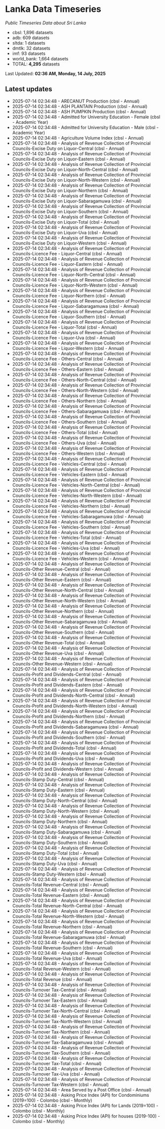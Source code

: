 # Lanka Data Timeseries
*Public Timeseries Data about Sri Lanka*

* cbsl: 1,896 datasets
* adb: 609 datasets
* sltda: 1 datasets
* dmtlk: 32 datasets
* imf: 93 datasets
* world_bank: 1,664 datasets
* TOTAL: **4,295** datasets

Last Updated: **02:36 AM, Monday, 14 July, 2025**

## Latest updates

* 2025-07-14 02:34:48 - ARECANUT Production (cbsl - Annual)
* 2025-07-14 02:34:48 - ASH PLANTAIN Production (cbsl - Annual)
* 2025-07-14 02:34:48 - ASH PUMPKIN Production (cbsl - Annual)
* 2025-07-14 02:34:48 - Admitted for University Education - Female (cbsl - Academic Year)
* 2025-07-14 02:34:48 - Admitted for University Education - Male (cbsl - Academic Year)
* 2025-07-14 02:34:48 - Agriculture Volume Index (cbsl - Annual)
* 2025-07-14 02:34:48 - Analysis of Revenue Collection of Provincial Councils-Excise Duty on Liquor-Central (cbsl - Annual)
* 2025-07-14 02:34:48 - Analysis of Revenue Collection of Provincial Councils-Excise Duty on Liquor-Eastern (cbsl - Annual)
* 2025-07-14 02:34:48 - Analysis of Revenue Collection of Provincial Councils-Excise Duty on Liquor-North-Central (cbsl - Annual)
* 2025-07-14 02:34:48 - Analysis of Revenue Collection of Provincial Councils-Excise Duty on Liquor-North-Western (cbsl - Annual)
* 2025-07-14 02:34:48 - Analysis of Revenue Collection of Provincial Councils-Excise Duty on Liquor-Northern (cbsl - Annual)
* 2025-07-14 02:34:48 - Analysis of Revenue Collection of Provincial Councils-Excise Duty on Liquor-Sabaragamuwa (cbsl - Annual)
* 2025-07-14 02:34:48 - Analysis of Revenue Collection of Provincial Councils-Excise Duty on Liquor-Southern (cbsl - Annual)
* 2025-07-14 02:34:48 - Analysis of Revenue Collection of Provincial Councils-Excise Duty on Liquor-Total (cbsl - Annual)
* 2025-07-14 02:34:48 - Analysis of Revenue Collection of Provincial Councils-Excise Duty on Liquor-Uva (cbsl - Annual)
* 2025-07-14 02:34:48 - Analysis of Revenue Collection of Provincial Councils-Excise Duty on Liquor-Western (cbsl - Annual)
* 2025-07-14 02:34:48 - Analysis of Revenue Collection of Provincial Councils-Licence Fee - Liquor-Central (cbsl - Annual)
* 2025-07-14 02:34:48 - Analysis of Revenue Collection of Provincial Councils-Licence Fee - Liquor-Eastern (cbsl - Annual)
* 2025-07-14 02:34:48 - Analysis of Revenue Collection of Provincial Councils-Licence Fee - Liquor-North-Central (cbsl - Annual)
* 2025-07-14 02:34:48 - Analysis of Revenue Collection of Provincial Councils-Licence Fee - Liquor-North-Western (cbsl - Annual)
* 2025-07-14 02:34:48 - Analysis of Revenue Collection of Provincial Councils-Licence Fee - Liquor-Northern (cbsl - Annual)
* 2025-07-14 02:34:48 - Analysis of Revenue Collection of Provincial Councils-Licence Fee - Liquor-Sabaragamuwa (cbsl - Annual)
* 2025-07-14 02:34:48 - Analysis of Revenue Collection of Provincial Councils-Licence Fee - Liquor-Southern (cbsl - Annual)
* 2025-07-14 02:34:48 - Analysis of Revenue Collection of Provincial Councils-Licence Fee - Liquor-Total (cbsl - Annual)
* 2025-07-14 02:34:48 - Analysis of Revenue Collection of Provincial Councils-Licence Fee - Liquor-Uva (cbsl - Annual)
* 2025-07-14 02:34:48 - Analysis of Revenue Collection of Provincial Councils-Licence Fee - Liquor-Western (cbsl - Annual)
* 2025-07-14 02:34:48 - Analysis of Revenue Collection of Provincial Councils-Licence Fee - Others-Central (cbsl - Annual)
* 2025-07-14 02:34:48 - Analysis of Revenue Collection of Provincial Councils-Licence Fee - Others-Eastern (cbsl - Annual)
* 2025-07-14 02:34:48 - Analysis of Revenue Collection of Provincial Councils-Licence Fee - Others-North-Central (cbsl - Annual)
* 2025-07-14 02:34:48 - Analysis of Revenue Collection of Provincial Councils-Licence Fee - Others-North-Western (cbsl - Annual)
* 2025-07-14 02:34:48 - Analysis of Revenue Collection of Provincial Councils-Licence Fee - Others-Northern (cbsl - Annual)
* 2025-07-14 02:34:48 - Analysis of Revenue Collection of Provincial Councils-Licence Fee - Others-Sabaragamuwa (cbsl - Annual)
* 2025-07-14 02:34:48 - Analysis of Revenue Collection of Provincial Councils-Licence Fee - Others-Southern (cbsl - Annual)
* 2025-07-14 02:34:48 - Analysis of Revenue Collection of Provincial Councils-Licence Fee - Others-Total (cbsl - Annual)
* 2025-07-14 02:34:48 - Analysis of Revenue Collection of Provincial Councils-Licence Fee - Others-Uva (cbsl - Annual)
* 2025-07-14 02:34:48 - Analysis of Revenue Collection of Provincial Councils-Licence Fee - Others-Western (cbsl - Annual)
* 2025-07-14 02:34:48 - Analysis of Revenue Collection of Provincial Councils-Licence Fee - Vehicles-Central (cbsl - Annual)
* 2025-07-14 02:34:48 - Analysis of Revenue Collection of Provincial Councils-Licence Fee - Vehicles-Eastern (cbsl - Annual)
* 2025-07-14 02:34:48 - Analysis of Revenue Collection of Provincial Councils-Licence Fee - Vehicles-North-Central (cbsl - Annual)
* 2025-07-14 02:34:48 - Analysis of Revenue Collection of Provincial Councils-Licence Fee - Vehicles-North-Western (cbsl - Annual)
* 2025-07-14 02:34:48 - Analysis of Revenue Collection of Provincial Councils-Licence Fee - Vehicles-Northern (cbsl - Annual)
* 2025-07-14 02:34:48 - Analysis of Revenue Collection of Provincial Councils-Licence Fee - Vehicles-Sabaragamuwa (cbsl - Annual)
* 2025-07-14 02:34:48 - Analysis of Revenue Collection of Provincial Councils-Licence Fee - Vehicles-Southern (cbsl - Annual)
* 2025-07-14 02:34:48 - Analysis of Revenue Collection of Provincial Councils-Licence Fee - Vehicles-Total (cbsl - Annual)
* 2025-07-14 02:34:48 - Analysis of Revenue Collection of Provincial Councils-Licence Fee - Vehicles-Uva (cbsl - Annual)
* 2025-07-14 02:34:48 - Analysis of Revenue Collection of Provincial Councils-Licence Fee - Vehicles-Western (cbsl - Annual)
* 2025-07-14 02:34:48 - Analysis of Revenue Collection of Provincial Councils-Other Revenue-Central (cbsl - Annual)
* 2025-07-14 02:34:48 - Analysis of Revenue Collection of Provincial Councils-Other Revenue-Eastern (cbsl - Annual)
* 2025-07-14 02:34:48 - Analysis of Revenue Collection of Provincial Councils-Other Revenue-North-Central (cbsl - Annual)
* 2025-07-14 02:34:48 - Analysis of Revenue Collection of Provincial Councils-Other Revenue-North-Western (cbsl - Annual)
* 2025-07-14 02:34:48 - Analysis of Revenue Collection of Provincial Councils-Other Revenue-Northern (cbsl - Annual)
* 2025-07-14 02:34:48 - Analysis of Revenue Collection of Provincial Councils-Other Revenue-Sabaragamuwa (cbsl - Annual)
* 2025-07-14 02:34:48 - Analysis of Revenue Collection of Provincial Councils-Other Revenue-Southern (cbsl - Annual)
* 2025-07-14 02:34:48 - Analysis of Revenue Collection of Provincial Councils-Other Revenue-Total (cbsl - Annual)
* 2025-07-14 02:34:48 - Analysis of Revenue Collection of Provincial Councils-Other Revenue-Uva (cbsl - Annual)
* 2025-07-14 02:34:48 - Analysis of Revenue Collection of Provincial Councils-Other Revenue-Western (cbsl - Annual)
* 2025-07-14 02:34:48 - Analysis of Revenue Collection of Provincial Councils-Profit and Dividends-Central (cbsl - Annual)
* 2025-07-14 02:34:48 - Analysis of Revenue Collection of Provincial Councils-Profit and Dividends-Eastern (cbsl - Annual)
* 2025-07-14 02:34:48 - Analysis of Revenue Collection of Provincial Councils-Profit and Dividends-North-Central (cbsl - Annual)
* 2025-07-14 02:34:48 - Analysis of Revenue Collection of Provincial Councils-Profit and Dividends-North-Western (cbsl - Annual)
* 2025-07-14 02:34:48 - Analysis of Revenue Collection of Provincial Councils-Profit and Dividends-Northern (cbsl - Annual)
* 2025-07-14 02:34:48 - Analysis of Revenue Collection of Provincial Councils-Profit and Dividends-Sabaragamuwa (cbsl - Annual)
* 2025-07-14 02:34:48 - Analysis of Revenue Collection of Provincial Councils-Profit and Dividends-Southern (cbsl - Annual)
* 2025-07-14 02:34:48 - Analysis of Revenue Collection of Provincial Councils-Profit and Dividends-Total (cbsl - Annual)
* 2025-07-14 02:34:48 - Analysis of Revenue Collection of Provincial Councils-Profit and Dividends-Uva (cbsl - Annual)
* 2025-07-14 02:34:48 - Analysis of Revenue Collection of Provincial Councils-Profit and Dividends-Western (cbsl - Annual)
* 2025-07-14 02:34:48 - Analysis of Revenue Collection of Provincial Councils-Stamp Duty-Central (cbsl - Annual)
* 2025-07-14 02:34:48 - Analysis of Revenue Collection of Provincial Councils-Stamp Duty-Eastern (cbsl - Annual)
* 2025-07-14 02:34:48 - Analysis of Revenue Collection of Provincial Councils-Stamp Duty-North-Central (cbsl - Annual)
* 2025-07-14 02:34:48 - Analysis of Revenue Collection of Provincial Councils-Stamp Duty-North-Western (cbsl - Annual)
* 2025-07-14 02:34:48 - Analysis of Revenue Collection of Provincial Councils-Stamp Duty-Northern (cbsl - Annual)
* 2025-07-14 02:34:48 - Analysis of Revenue Collection of Provincial Councils-Stamp Duty-Sabaragamuwa (cbsl - Annual)
* 2025-07-14 02:34:48 - Analysis of Revenue Collection of Provincial Councils-Stamp Duty-Southern (cbsl - Annual)
* 2025-07-14 02:34:48 - Analysis of Revenue Collection of Provincial Councils-Stamp Duty-Total (cbsl - Annual)
* 2025-07-14 02:34:48 - Analysis of Revenue Collection of Provincial Councils-Stamp Duty-Uva (cbsl - Annual)
* 2025-07-14 02:34:48 - Analysis of Revenue Collection of Provincial Councils-Stamp Duty-Western (cbsl - Annual)
* 2025-07-14 02:34:48 - Analysis of Revenue Collection of Provincial Councils-Total Revenue-Central (cbsl - Annual)
* 2025-07-14 02:34:48 - Analysis of Revenue Collection of Provincial Councils-Total Revenue-Eastern (cbsl - Annual)
* 2025-07-14 02:34:48 - Analysis of Revenue Collection of Provincial Councils-Total Revenue-North-Central (cbsl - Annual)
* 2025-07-14 02:34:48 - Analysis of Revenue Collection of Provincial Councils-Total Revenue-North-Western (cbsl - Annual)
* 2025-07-14 02:34:48 - Analysis of Revenue Collection of Provincial Councils-Total Revenue-Northern (cbsl - Annual)
* 2025-07-14 02:34:48 - Analysis of Revenue Collection of Provincial Councils-Total Revenue-Sabaragamuwa (cbsl - Annual)
* 2025-07-14 02:34:48 - Analysis of Revenue Collection of Provincial Councils-Total Revenue-Southern (cbsl - Annual)
* 2025-07-14 02:34:48 - Analysis of Revenue Collection of Provincial Councils-Total Revenue-Uva (cbsl - Annual)
* 2025-07-14 02:34:48 - Analysis of Revenue Collection of Provincial Councils-Total Revenue-Western (cbsl - Annual)
* 2025-07-14 02:34:48 - Analysis of Revenue Collection of Provincial Councils-Total Revenue (cbsl - Annual)
* 2025-07-14 02:34:48 - Analysis of Revenue Collection of Provincial Councils-Turnover Tax-Central (cbsl - Annual)
* 2025-07-14 02:34:48 - Analysis of Revenue Collection of Provincial Councils-Turnover Tax-Eastern (cbsl - Annual)
* 2025-07-14 02:34:48 - Analysis of Revenue Collection of Provincial Councils-Turnover Tax-North-Central (cbsl - Annual)
* 2025-07-14 02:34:48 - Analysis of Revenue Collection of Provincial Councils-Turnover Tax-North-Western (cbsl - Annual)
* 2025-07-14 02:34:48 - Analysis of Revenue Collection of Provincial Councils-Turnover Tax-Northern (cbsl - Annual)
* 2025-07-14 02:34:48 - Analysis of Revenue Collection of Provincial Councils-Turnover Tax-Sabaragamuwa (cbsl - Annual)
* 2025-07-14 02:34:48 - Analysis of Revenue Collection of Provincial Councils-Turnover Tax-Southern (cbsl - Annual)
* 2025-07-14 02:34:48 - Analysis of Revenue Collection of Provincial Councils-Turnover Tax-Total (cbsl - Annual)
* 2025-07-14 02:34:48 - Analysis of Revenue Collection of Provincial Councils-Turnover Tax-Uva (cbsl - Annual)
* 2025-07-14 02:34:48 - Analysis of Revenue Collection of Provincial Councils-Turnover Tax-Western (cbsl - Annual)
* 2025-07-14 02:34:48 - Area Served by a Post Office (cbsl - Annual)
* 2025-07-14 02:34:48 - Asking Price Index (API) for Condominiums (2019=100) - Colombo (cbsl - Monthly)
* 2025-07-14 02:34:48 - Asking Price Index (API) for Lands (2019=100) - Colombo (cbsl - Monthly)
* 2025-07-14 02:34:48 - Asking Price Index (API) for houses (2019-100) - Colombo (cbsl - Monthly)